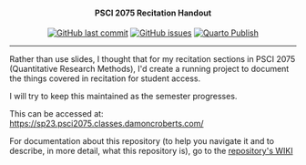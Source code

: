 <h4 align="center">PSCI 2075 Recitation Handout</h4>
<p align="center">
    <a href="https://github.com/DamonCharlesRoberts/psci2075sp23.classes.damoncroberts.com/commits/master">
    <img src="https://img.shields.io/github/last-commit/DamonCharlesRoberts/psci2075sp23.classes.damoncroberts.com.svg?style=flat-square&logo=github&logoColor=white"
         alt="GitHub last commit"></a>
    <a href="https://github.com/DamonCharlesRoberts/psci2075sp23.classes.damoncroberts.com/issues">
    <img src="https://img.shields.io/github/issues-raw/DamonCharlesRoberts/psci2075sp23.classes.damoncroberts.com.svg?style=flat-square&logo=github&logoColor=white"
         alt="GitHub issues"></a>
	<a href="https://github.com/DamonCharlesRoberts/psci2075sp23.classes.damoncroberts.com/actions/workflows/publish.yml">
		<img src="https://github.com/DamonCharlesRoberts/psci2075sp23.classes.damoncroberts.com/actions/workflows/publish.yml/badge.svg" alt="Quarto Publish"></a>
</p>

---

Rather than use slides, I thought that for my recitation sections in PSCI 2075 (Quantitative Research Methods), I'd create a running project to document the things covered in recitation for student access.

I will try to keep this maintained as the semester progresses.

This can be accessed at: https://sp23.psci2075.classes.damoncroberts.com/

For documentation about this repository (to help you navigate it and to describe, in more detail, what this repository is), go to the [repository's WIKI](https://github.com/DamonCharlesRoberts/psci2075sp23.classes.damoncroberts.com/wiki)
